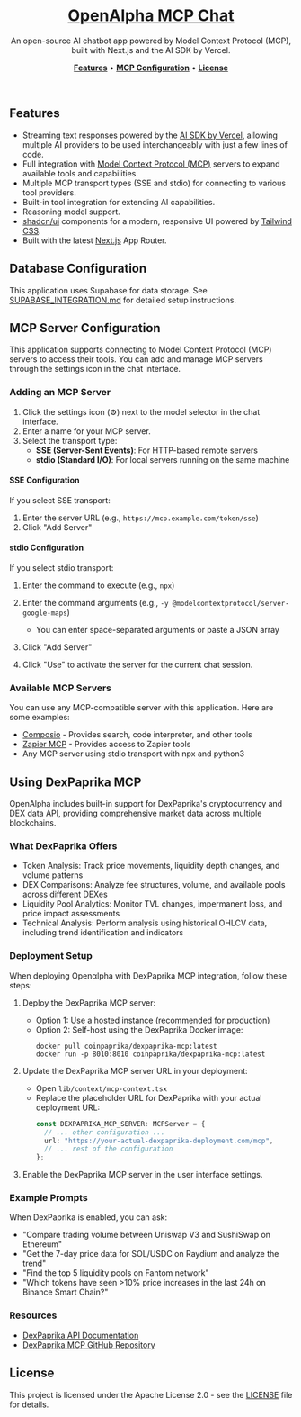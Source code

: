 <a href="https://openalpha.ai">
  <h1 align="center">OpenΑlpha MCP Chat</h1>
</a>

<p align="center">
  An open-source AI chatbot app powered by Model Context Protocol (MCP), built with Next.js and the AI SDK by Vercel.
</p>

<p align="center">
  <a href="#features"><strong>Features</strong></a> •
  <a href="#mcp-server-configuration"><strong>MCP Configuration</strong></a> •
  <a href="#license"><strong>License</strong></a>
</p>
<br/>

## Features

- Streaming text responses powered by the [AI SDK by Vercel](https://sdk.vercel.ai/docs), allowing multiple AI providers to be used interchangeably with just a few lines of code.
- Full integration with [Model Context Protocol (MCP)](https://modelcontextprotocol.io) servers to expand available tools and capabilities.
- Multiple MCP transport types (SSE and stdio) for connecting to various tool providers.
- Built-in tool integration for extending AI capabilities.
- Reasoning model support.
- [shadcn/ui](https://ui.shadcn.com/) components for a modern, responsive UI powered by [Tailwind CSS](https://tailwindcss.com).
- Built with the latest [Next.js](https://nextjs.org) App Router.

## Database Configuration

This application uses Supabase for data storage. See [SUPABASE_INTEGRATION.md](SUPABASE_INTEGRATION.md) for detailed setup instructions.

## MCP Server Configuration

This application supports connecting to Model Context Protocol (MCP) servers to access their tools. You can add and manage MCP servers through the settings icon in the chat interface.

### Adding an MCP Server

1. Click the settings icon (⚙️) next to the model selector in the chat interface.
2. Enter a name for your MCP server.
3. Select the transport type:
   - **SSE (Server-Sent Events)**: For HTTP-based remote servers
   - **stdio (Standard I/O)**: For local servers running on the same machine

#### SSE Configuration

If you select SSE transport:
1. Enter the server URL (e.g., `https://mcp.example.com/token/sse`)
2. Click "Add Server"

#### stdio Configuration

If you select stdio transport:
1. Enter the command to execute (e.g., `npx`)
2. Enter the command arguments (e.g., `-y @modelcontextprotocol/server-google-maps`)
   - You can enter space-separated arguments or paste a JSON array
3. Click "Add Server"

4. Click "Use" to activate the server for the current chat session.

### Available MCP Servers

You can use any MCP-compatible server with this application. Here are some examples:

- [Composio](https://composio.dev/mcp) - Provides search, code interpreter, and other tools
- [Zapier MCP](https://zapier.com/mcp) - Provides access to Zapier tools
- Any MCP server using stdio transport with npx and python3

## Using DexPaprika MCP

OpenΑlpha includes built-in support for DexPaprika's cryptocurrency and DEX data API, providing comprehensive market data across multiple blockchains.

### What DexPaprika Offers
- Token Analysis: Track price movements, liquidity depth changes, and volume patterns
- DEX Comparisons: Analyze fee structures, volume, and available pools across different DEXes
- Liquidity Pool Analytics: Monitor TVL changes, impermanent loss, and price impact assessments
- Technical Analysis: Perform analysis using historical OHLCV data, including trend identification and indicators

### Deployment Setup
When deploying Openαlpha with DexPaprika MCP integration, follow these steps:

1. Deploy the DexPaprika MCP server:
   - Option 1: Use a hosted instance (recommended for production)
   - Option 2: Self-host using the DexPaprika Docker image:
     ```
     docker pull coinpaprika/dexpaprika-mcp:latest
     docker run -p 8010:8010 coinpaprika/dexpaprika-mcp:latest
     ```

2. Update the DexPaprika MCP server URL in your deployment:
   - Open `lib/context/mcp-context.tsx`
   - Replace the placeholder URL for DexPaprika with your actual deployment URL:
     ```typescript
     const DEXPAPRIKA_MCP_SERVER: MCPServer = {
       // ... other configuration ...
       url: "https://your-actual-dexpaprika-deployment.com/mcp",
       // ... rest of the configuration
     };
     ```

3. Enable the DexPaprika MCP server in the user interface settings.

### Example Prompts
When DexPaprika is enabled, you can ask:
- "Compare trading volume between Uniswap V3 and SushiSwap on Ethereum"
- "Get the 7-day price data for SOL/USDC on Raydium and analyze the trend"
- "Find the top 5 liquidity pools on Fantom network"
- "Which tokens have seen >10% price increases in the last 24h on Binance Smart Chain?"

### Resources
- [DexPaprika API Documentation](https://docs.dexpaprika.com)
- [DexPaprika MCP GitHub Repository](https://github.com/coinpaprika/dexpaprika-mcp)

## License

This project is licensed under the Apache License 2.0 - see the [LICENSE](LICENSE) file for details.